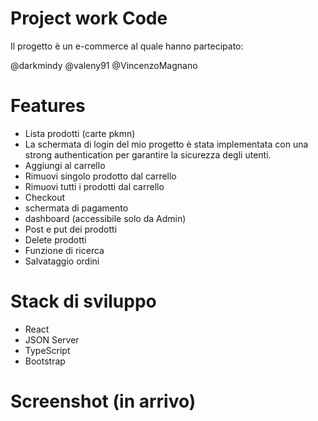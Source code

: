 # Project work Code

Il progetto è un e-commerce al quale hanno partecipato:

@darkmindy
@valeny91
@VincenzoMagnano

# Features
- Lista prodotti (carte pkmn)
- La schermata di login del mio progetto è stata implementata con una strong authentication per garantire la sicurezza degli utenti.
- Aggiungi al carrello
- Rimuovi singolo prodotto dal carrello
- Rimuovi tutti i prodotti dal carrello
- Checkout
- schermata di pagamento
- dashboard (accessibile solo da Admin)
- Post e put dei prodotti
- Delete prodotti
- Funzione di ricerca
- Salvataggio ordini

# Stack di sviluppo
- React
- JSON Server
- TypeScript
- Bootstrap

# Screenshot (in arrivo)
